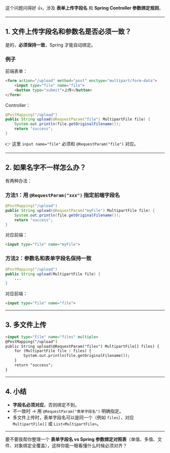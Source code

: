 这个问题问得好 👍，涉及 **表单上传字段名** 和 **Spring Controller 参数绑定规则**。

------

## 1. 文件上传字段名和参数名是否必须一致？

是的，**必须保持一致**，Spring 才能自动绑定。

### 例子

前端表单：

```html
<form action="/upload" method="post" enctype="multipart/form-data">
    <input type="file" name="file">
    <button type="submit">上传</button>
</form>
```

Controller：

```java
@PostMapping("/upload")
public String upload(@RequestParam("file") MultipartFile file) {
    System.out.println(file.getOriginalFilename());
    return "success";
}
```

👉 这里 `input name="file"` 必须和 `@RequestParam("file")` 对应。

------

## 2. 如果名字不一样怎么办？

有两种办法：

### 方法1：用 `@RequestParam("xxx")` 指定前端字段名

```java
@PostMapping("/upload")
public String upload(@RequestParam("myFile") MultipartFile file) {
    System.out.println(file.getOriginalFilename());
    return "success";
}
```

对应前端：

```html
<input type="file" name="myFile">
```

### 方法2：参数名和表单字段名保持一致

```java
@PostMapping("/upload")
public String upload(MultipartFile file) {
    ...
}
```

对应前端：

```html
<input type="file" name="file">
```

------

## 3. 多文件上传

```html
<input type="file" name="files" multiple>
@PostMapping("/upload")
public String upload(@RequestParam("files") MultipartFile[] files) {
    for (MultipartFile file : files) {
        System.out.println(file.getOriginalFilename());
    }
    return "success";
}
```

------

## 4. 小结

- **字段名必须对应**，否则绑定不到。
- 不一致时 → 用 `@RequestParam("表单字段名")` 明确指定。
- 多文件上传时，表单字段名可以是同一个（例如 `files`），对应 `MultipartFile[]` 或 `List<MultipartFile>`。

------

要不要我帮你整理一个 **表单字段名 vs Spring 参数绑定对照表**（单值、多值、文件、对象绑定全覆盖），这样你能一眼看懂什么时候必须对齐？